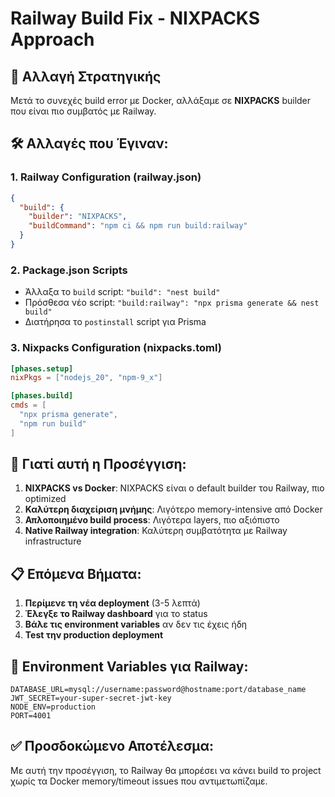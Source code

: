 # Railway Build Fix - NIXPACKS Approach

## 🔄 **Αλλαγή Στρατηγικής**

Μετά το συνεχές build error με Docker, αλλάξαμε σε **NIXPACKS** builder που είναι πιο συμβατός με Railway.

## 🛠️ **Αλλαγές που Έγιναν:**

### 1. **Railway Configuration (railway.json)**
```json
{
  "build": {
    "builder": "NIXPACKS",
    "buildCommand": "npm ci && npm run build:railway"
  }
}
```

### 2. **Package.json Scripts**
- Άλλαξα το `build` script: `"build": "nest build"`
- Πρόσθεσα νέο script: `"build:railway": "npx prisma generate && nest build"`
- Διατήρησα το `postinstall` script για Prisma

### 3. **Nixpacks Configuration (nixpacks.toml)**
```toml
[phases.setup]
nixPkgs = ["nodejs_20", "npm-9_x"]

[phases.build]
cmds = [
  "npx prisma generate",
  "npm run build"
]
```

## 🎯 **Γιατί αυτή η Προσέγγιση:**

1. **NIXPACKS vs Docker**: NIXPACKS είναι ο default builder του Railway, πιο optimized
2. **Καλύτερη διαχείριση μνήμης**: Λιγότερο memory-intensive από Docker
3. **Απλοποιημένο build process**: Λιγότερα layers, πιο αξιόπιστο
4. **Native Railway integration**: Καλύτερη συμβατότητα με Railway infrastructure

## 📋 **Επόμενα Βήματα:**

1. **Περίμενε τη νέα deployment** (3-5 λεπτά)
2. **Έλεγξε το Railway dashboard** για το status
3. **Βάλε τις environment variables** αν δεν τις έχεις ήδη
4. **Test την production deployment**

## 🔧 **Environment Variables για Railway:**

```env
DATABASE_URL=mysql://username:password@hostname:port/database_name
JWT_SECRET=your-super-secret-jwt-key
NODE_ENV=production
PORT=4001
```

## ✅ **Προσδοκώμενο Αποτέλεσμα:**

Με αυτή την προσέγγιση, το Railway θα μπορέσει να κάνει build το project χωρίς τα Docker memory/timeout issues που αντιμετωπίζαμε. 